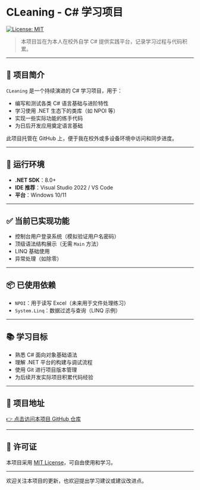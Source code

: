 ﻿# CLeaning - C# 学习项目

[![License: MIT](https://img.shields.io/badge/License-MIT-green.svg)](LICENSE)

> 本项目旨在为本人在校外自学 C# 提供实践平台，记录学习过程与代码积累。

---

## 📌 项目简介

`CLeaning` 是一个持续演进的 C# 学习项目，用于：

- 编写和测试各类 C# 语言基础与进阶特性
- 学习使用 .NET 生态下的类库（如 NPOI 等）
- 实现一些实际功能的练手代码
- 为日后开发应用奠定语言基础

此项目托管在 GitHub 上，便于我在校外或多设备环境中访问和同步进度。

---

## 🚀 运行环境

* **.NET SDK**：8.0+
* **IDE 推荐**：Visual Studio 2022 / VS Code
* **平台**：Windows 10/11

---

## ✅ 当前已实现功能

* 控制台用户登录系统（模拟验证用户名密码）
* 顶级语法结构展示（无需 `Main` 方法）
* LINQ 基础使用
* 异常处理（如除零）

---

## 📦 已使用依赖

* `NPOI`：用于读写 Excel（未来用于文件处理练习）
* `System.Linq`：数据过滤与查询（LINQ 示例）

---

## 📚 学习目标

* 熟悉 C# 面向对象基础语法
* 理解 .NET 平台的构建与调试流程
* 使用 Git 进行项目版本管理
* 为后续开发实际项目积累代码经验

---

## 🔗 项目地址

[👉 点击访问本项目 GitHub 仓库](https://github.com/YEXIAONAN/CLeaning)

---

## 📖 许可证

本项目采用 [MIT License](LICENSE)，可自由使用和学习。

---

欢迎关注本项目的更新，也欢迎提出学习建议或建议改进点。
